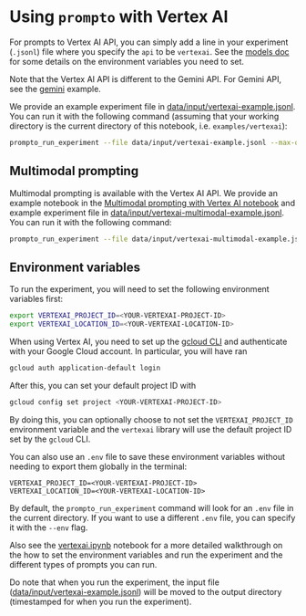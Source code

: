 # Using `prompto` with Vertex AI

For prompts to Vertex AI API, you can simply add a line in your experiment (`.jsonl`) file where you specify the `api` to be `vertexai`. See the [models doc](./../../docs/vertexai.md) for some details on the environment variables you need to set.

Note that the Vertex AI API is different to the Gemini API. For Gemini API, see the [gemini](./../gemini/README.md) example.

We provide an example experiment file in [data/input/vertexai-example.jsonl](https://github.com/alan-turing-institute/prompto/blob/main/examples/vertexai/data/input/vertexai-example.jsonl). You can run it with the following command (assuming that your working directory is the current directory of this notebook, i.e. `examples/vertexai`):
```bash
prompto_run_experiment --file data/input/vertexai-example.jsonl --max-queries 30
```

## Multimodal prompting

Multimodal prompting is available with the Vertex AI API. We provide an example notebook in the [Multimodal prompting with Vertex AI notebook](./vertexai-multimodal.ipynb) and example experiment file in [data/input/vertexai-multimodal-example.jsonl](https://github.com/alan-turing-institute/prompto/blob/main/examples/vertexai/data/input/vertexai-multimodal-example.jsonl). You can run it with the following command:
```bash
prompto_run_experiment --file data/input/vertexai-multimodal-example.jsonl --max-queries 30
```

## Environment variables

To run the experiment, you will need to set the following environment variables first:
```bash
export VERTEXAI_PROJECT_ID=<YOUR-VERTEXAI-PROJECT-ID>
export VERTEXAI_LOCATION_ID=<YOUR-VERTEXAI-LOCATION-ID>
```

When using Vertex AI, you need to set up the [gcloud CLI](https://cloud.google.com/cli) and authenticate with your Google Cloud account. In particular, you will have ran
```bash
gcloud auth application-default login
```

After this, you can set your default project ID with
```bash
gcloud config set project <YOUR-VERTEXAI-PROJECT-ID>
```

By doing this, you can optionally choose to not set the `VERTEXAI_PROJECT_ID` environment variable and the `vertexai` library will use the default project ID set by the `gcloud` CLI.

You can also use an `.env` file to save these environment variables without needing to export them globally in the terminal:
```
VERTEXAI_PROJECT_ID=<YOUR-VERTEXAI-PROJECT-ID>
VERTEXAI_LOCATION_ID=<YOUR-VERTEXAI-LOCATION-ID>
```

By default, the `prompto_run_experiment` command will look for an `.env` file in the current directory. If you want to use a different `.env` file, you can specify it with the `--env` flag.

Also see the [vertexai.ipynb](./vertexai.ipynb) notebook for a more detailed walkthrough on the how to set the environment variables and run the experiment and the different types of prompts you can run.

Do note that when you run the experiment, the input file ([data/input/vertexai-example.jsonl](https://github.com/alan-turing-institute/prompto/blob/main/examples/vertexai/data/input/vertexai-example.jsonl)) will be moved to the output directory (timestamped for when you run the experiment).
